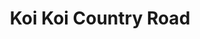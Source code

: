 --- 
title: "Koi Koi Country Road"
publishdate: "2019-2-7T16:48:46+02:00"
src: "https://365manga.net/manga/koi-koi-country-road"
image: "https://data.365manga.net/images/thumbnails/30612-koi-koi-country-road.jpg"
description: " From Manga Abyss: Having just transferred to a rural school, somehow he got engaged. Also, he suddenly attacked a girl at a rural ceremony....?!"
---